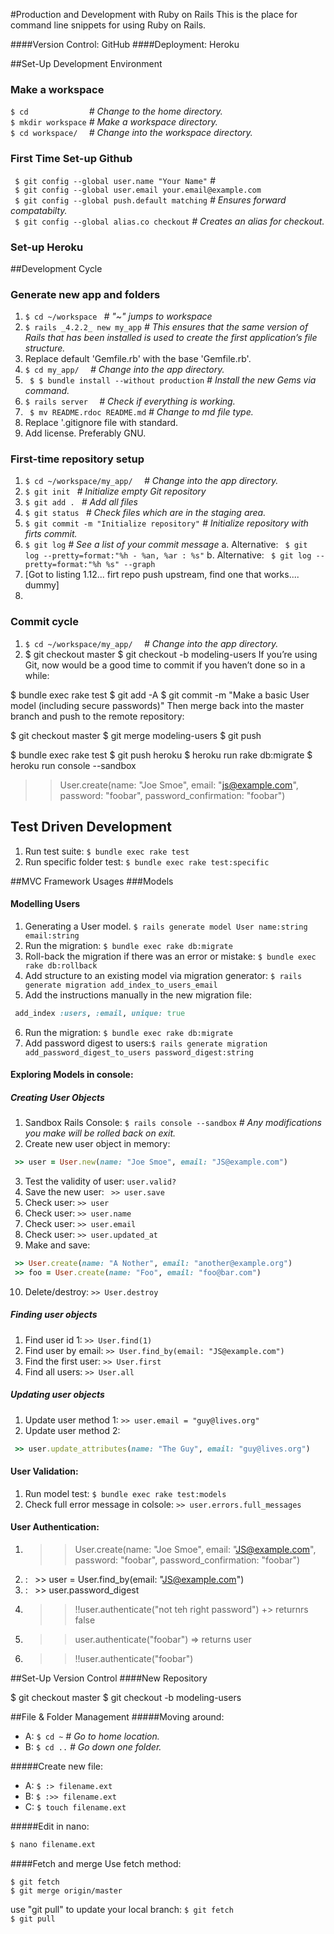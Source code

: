 #Production and Development with Ruby on Rails
This is the place for command line snippets for using Ruby on Rails.

####Version Control: GitHub
####Deployment: Heroku

##Set-Up Development Environment
### Make a workspace
` $ cd              ` *# Change to the home directory.* <br>
` $ mkdir workspace ` *# Make a workspace directory.* <br>
` $ cd workspace/   ` *# Change into the workspace directory.*
 
### First Time Set-up Github
` $ git config --global user.name "Your Name"` *#* <br>
` $ git config --global user.email your.email@example.com`  <br>
` $ git config --global push.default matching` *# Ensures forward compatabilty.*  <br>
` $ git config --global alias.co checkout` *# Creates an alias for checkout.*

### Set-up Heroku

##Development Cycle
### Generate new app and folders
1. ` $ cd ~/workspace  ` *# "~" jumps to workspace*
2. ` $ rails _4.2.2_ new my_app ` *# This ensures that the same version of Rails that has been installed is used to create the first application’s file structure.*
3. Replace default 'Gemfile.rb' with the base 'Gemfile.rb'.
4. ` $ cd my_app/   ` *# Change into the app directory.*
5. ` $ $ bundle install --without production` *# Install the new Gems via command.*
6. ` $ rails server   ` *# Check if everything is working.*
7. ` $ mv README.rdoc README.md` *# Change to md file type.*
8. Replace '.gitignore file with standard.
9. Add license. Preferably GNU.

### First-time repository setup
1. ` $ cd ~/workspace/my_app/   ` *# Change into the app directory.*
2. ` $ git init  ` *# Initialize empty Git repository*
2. ` $ git add .  ` *# Add all files*
3. ` $ git status  ` *# Check files which are in the staging area.*
4. ` $ git commit -m "Initialize repository" ` *# Initialize repository with firts commit.*
5. ` $ git log ` *# See a list of your commit message*
 a. Alternative: ` $ git log --pretty=format:"%h - %an, %ar : %s"`
 b. Alternative: ` $ git log --pretty=format:"%h %s" --graph` 
6. [Got to listing 1.12... firt repo push upstream, find one that works.... dummy]
7. 

### Commit cycle
1. ` $ cd ~/workspace/my_app/   ` *# Change into the app directory.*
2. $ git checkout master
$ git checkout -b modeling-users
If you’re using Git, now would be a good time to commit if you haven’t done so in a while:

$ bundle exec rake test
$ git add -A
$ git commit -m "Make a basic User model (including secure passwords)"
Then merge back into the master branch and push to the remote repository:

$ git checkout master
$ git merge modeling-users
$ git push

$ bundle exec rake test
$ git push heroku
$ heroku run rake db:migrate
$ heroku run console --sandbox
>> User.create(name: "Joe Smoe", email: "js@example.com", password: "foobar", password_confirmation: "foobar")

## Test Driven Development
1. Run test suite: `$ bundle exec rake test`
2. Run specific folder test: `$ bundle exec rake test:specific`



##MVC Framework Usages
###Models
#### Modelling Users
1. Generating a User model. `$ rails generate model User name:string email:string`
2. Run the migration: `$ bundle exec rake db:migrate`
3. Roll-back the migration if there was an error or mistake: `$ bundle exec rake db:rollback`
4. Add structure to an existing model via migration generator: `$ rails generate migration add_index_to_users_email`
5. Add the instructions manually in the new migration file: 
````ruby 
 add_index :users, :email, unique: true
 ````
6. Run the migration: `$ bundle exec rake db:migrate`
7. Add password digest to users:`$ rails generate migration add_password_digest_to_users password_digest:string`

#### Exploring Models in console:
##### Creating User Objects
1. Sandbox Rails Console: `$ rails console --sandbox` *# Any modifications you make will be rolled back on exit.*
2. Create new user object in memory: 
````ruby 
 >> user = User.new(name: "Joe Smoe", email: "JS@example.com")
````
3. Test the validity of user: `user.valid?`
4. Save the new user: ` >> user.save`
5. Check user: `>> user`
6. Check user: `>> user.name`
7. Check user: `>> user.email`
8. Check user: `>> user.updated_at`
9. Make and save:
````ruby
 >> User.create(name: "A Nother", email: "another@example.org")
 >> foo = User.create(name: "Foo", email: "foo@bar.com")
````
10. Delete/destroy: `>> User.destroy`
 
##### Finding user objects
1. Find user id 1: `>> User.find(1)`
2. Find user by email: `>> User.find_by(email: "JS@example.com")`
3. Find the first user: `>> User.first`
4. Find all users: `>> User.all`

##### Updating user objects
1. Update user method 1: `>> user.email = "guy@lives.org"`
2. Update user method 2: 
````ruby
 >> user.update_attributes(name: "The Guy", email: "guy@lives.org")
````

#### User Validation:
1. Run model test: `$ bundle exec rake test:models`
2. Check full error message in colsole: `>> user.errors.full_messages`

#### User Authentication:
1. >> User.create(name: "Joe Smoe", email: "JS@example.com", password: "foobar", password_confirmation: "foobar")
2. : ` `>> user = User.find_by(email: "JS@example.com")
2. : ` `>> user.password_digest
3. >> !!user.authenticate("not teh right password") +> returnrs false
4. >> user.authenticate("foobar") => returns user
4. >> !!user.authenticate("foobar")




##Set-Up Version Control
####New Repository 

$ git checkout master
$ git checkout -b modeling-users

##File & Folder Management
#####Moving around:
- A: ```$ cd ~``` *# Go to home location.*
- B: ```$ cd ..``` *# Go down one folder.*


#####Create new file:
- A: ```$ :> filename.ext```
- B: ```$ :>> filename.ext```
- C: ```` $ touch filename.ext ````

#####Edit in nano:
 ```sh 
 $ nano filename.ext
 ```

####Fetch and merge
Use fetch method:

```$ git fetch ```
<br>
```$ git merge origin/master```

use "git pull" to update your local branch:
```$ git fetch ```
<br>
```$ git pull ```


